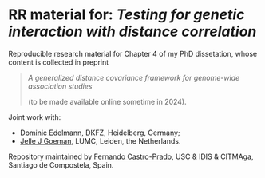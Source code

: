 # RR material for: _Testing for genetic interaction with distance correlation_

Reproducible research material for Chapter 4 of my PhD dissetation, whose content is collected in preprint

>_A generalized distance covariance framework for genome-wide association studies_
>
>(to be made available online sometime in 2024).

Joint work with:
* [Dominic Edelmann](https://www.dkfz.de/en/biostatistics/staff/edelmann.html), DKFZ, Heidelberg, Germany;
* [Jelle J Goeman](https://www.universiteitleiden.nl/en/staffmembers/jelle-goeman), LUMC, Leiden, the Netherlands.

Repository maintained by [Fernando Castro-Prado](https://sites.google.com/view/fernando-castro-prado/home), USC & IDIS & CITMAga, Santiago de Compostela, Spain.
